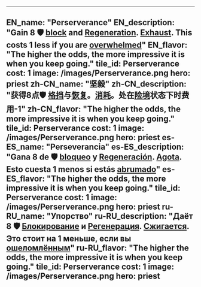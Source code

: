 ---

EN_name: "Perserverance"
EN_description: "Gain 8 🛡️️ <u>block</u> and <u>Regeneration</u>. <u>Exhaust</u>. This costs 1 less if you are <u>overwhelmed</u>"
EN_flavor: "The higher the odds, the more impressive it is when you keep going."
tile_id: Perserverance
cost: 1
image: /images/Perserverance.png
hero: priest
zh-CN_name: "坚毅"
zh-CN_description: "获得8点🛡️️ <u>格挡</u>与<u>恢复</u>。<u>消耗</u>。处在<u>险境</u>状态下时费用-1"
zh-CN_flavor: "The higher the odds, the more impressive it is when you keep going."
tile_id: Perserverance
cost: 1
image: /images/Perserverance.png
hero: priest
es-ES_name: "Perseverancia"
es-ES_description: "Gana 8 de 🛡️️ <u>bloqueo</u> y <u>Regeneración</u>. <u>Agota</u>. Esto cuesta 1 menos si estás <u>abrumado</u>"
es-ES_flavor: "The higher the odds, the more impressive it is when you keep going."
tile_id: Perserverance
cost: 1
image: /images/Perserverance.png
hero: priest
ru-RU_name: "Упорство"
ru-RU_description: "Даёт 8 🛡️️ <u>Блокирование</u> и <u>Регенерация</u>. <u>Сжигается</u>. Это стоит на 1 меньше, если вы <u>ошеломлённым</u>"
ru-RU_flavor: "The higher the odds, the more impressive it is when you keep going."
tile_id: Perserverance
cost: 1
image: /images/Perserverance.png
hero: priest
---